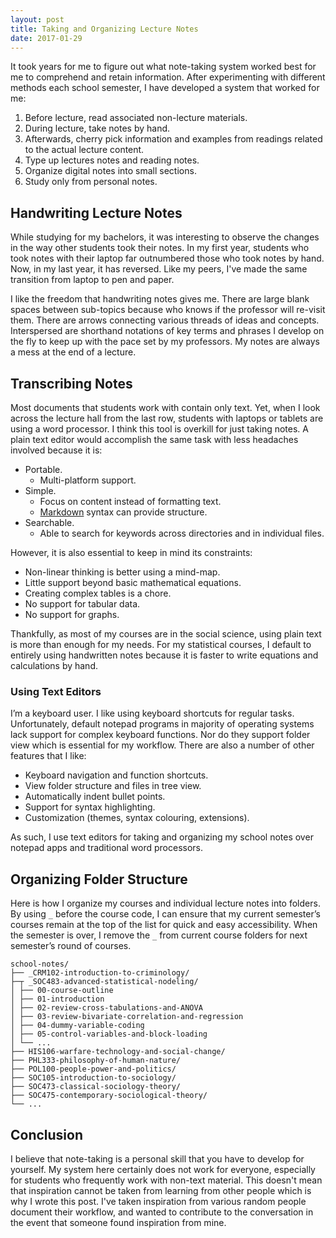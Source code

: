 ```yaml
---
layout: post
title: Taking and Organizing Lecture Notes
date: 2017-01-29
---
```


It took years for me to figure out what note-taking system worked best for me to comprehend and retain information. After experimenting with different methods each school semester, I have developed a system that worked for me:

1. Before lecture, read associated non-lecture materials.
2. During lecture, take notes by hand.
3. Afterwards, cherry pick information and examples from readings related to the actual lecture content.
4. Type up lectures notes and reading notes.
5. Organize digital notes into small sections.
6. Study only from personal notes.

## Handwriting Lecture Notes

While studying for my bachelors, it was interesting to observe the changes in the way other students took their notes. In my first year, students who took notes with their laptop far outnumbered those who took notes by hand. Now, in my last year, it has reversed. Like my peers, I've made the same transition from laptop to pen and paper.

I like the freedom that handwriting notes gives me. There are large blank spaces between sub-topics because who knows if the professor will re-visit them. There are arrows connecting various threads of ideas and concepts. Interspersed are shorthand notations of key terms and phrases I develop on the fly to keep up with the pace set by my professors. My notes are always a mess at the end of a lecture.

## Transcribing Notes

Most documents that students work with contain only text. Yet, when I look across the lecture hall from the last row, students with laptops or tablets are using a word processor. I think this tool is overkill for just taking notes. A plain text editor would accomplish the same task with less headaches involved because it is:

- Portable.
  - Multi-platform support.
- Simple.
  - Focus on content instead of formatting text.
  - [Markdown](https://daringfireball.net/projects/markdown/) syntax can provide structure.
- Searchable.
  - Able to search for keywords across directories and in individual files.

However, it is also essential to keep in mind its constraints:

- Non-linear thinking is better using a mind-map.
- Little support beyond basic mathematical equations.
- Creating complex tables is a chore.
- No support for tabular data.
- No support for graphs.

Thankfully, as most of my courses are in the social science, using plain text is more than enough for my needs. For my statistical courses, I default to entirely using handwritten notes because it is faster to write equations and calculations by hand.

### Using Text Editors

I’m a keyboard user. I like using keyboard shortcuts for regular tasks. Unfortunately, default notepad programs in majority of operating systems lack support for complex keyboard functions. Nor do they support folder view which is essential for my workflow. There are also a number of other features that I like:

- Keyboard navigation and function shortcuts.
- View folder structure and files in tree view.
- Automatically indent bullet points.
- Support for syntax highlighting.
- Customization (themes, syntax colouring, extensions).

As such, I use text editors for taking and organizing my school notes over notepad apps and traditional word processors.

## Organizing Folder Structure

Here is how I organize my courses and individual lecture notes into folders. By using `_` before the course code, I can ensure that my current semester’s courses remain at the top of the list for quick and easy accessibility. When the semester is over, I remove the `_` from current course folders for next semester’s round of courses.

```
school-notes/
├── _CRM102-introduction-to-criminology/
├─┬ _SOC483-advanced-statistical-nodeling/
│ ├── 00-course-outline
│ ├── 01-introduction
│ ├── 02-review-cross-tabulations-and-ANOVA
│ ├── 03-review-bivariate-correlation-and-regression
│ ├── 04-dummy-variable-coding
│ ├── 05-control-variables-and-block-loading
│ └── ...
├── HIS106-warfare-technology-and-social-change/
├── PHL333-philosophy-of-human-nature/
├── POL100-people-power-and-politics/
├── SOC105-introduction-to-sociology/
├── SOC473-classical-sociology-theory/
├── SOC475-contemporary-sociological-theory/
└── ...
```

## Conclusion

I believe that note-taking is a personal skill that you have to develop for yourself. My system here certainly does not work for everyone, especially for students who frequently work with non-text material. This doesn't mean that inspiration cannot be taken from learning from other people which is why I wrote this post. I've taken inspiration from various random people document their workflow, and wanted to contribute to the conversation in the event that someone found inspiration from mine.
